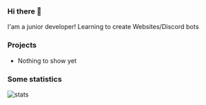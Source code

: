 ### Hi there 👋

I'am a junior developer!
Learning to create Websites/Discord bots

### Projects

* Nothing to show yet

### Some statistics


![stats](https://github-readme-stats.vercel.app/api?username=nelifs&show_icons=true&theme=dark)

